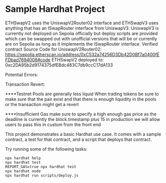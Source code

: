 # Sample Hardhat Project


ETHSwapV2 uses the UniswapV2Router02 interface and ETHSwapV3 uses anything that has an ISwapRouter interface from UniswapV3.
UniswapV3 is currently not deployed on Sepolia officially but deploy scripts are provided which can be swapped out with unofficial 
versions that will be or currently are on Sepolia as long as it implements the ISwapRouter interface.
Verified contract Source Code for UniswapV2Router02: https://sepolia.etherscan.io/address/0xC532a74256D3Db42D0Bf7a0400fEFDbad7694008#code
ETHSwapV2 deployed to: 0xc2DA95b2d9174375dfEBdc483C7db9ccC17dA133


Potential Errors:

Transaction Revert:

****Testnet Pools are generally less liquid
When trading tokens be sure to make sure that the pair exist and that there is enough liquidity in the pools 
or the transaction might get a revert

****Insufficient Gas
make sure to specify a high enough gas price as the deadline is currently the block.timestamp plus 15 in production
we will allow users to pass this in custom from the front end






This project demonstrates a basic Hardhat use case. It comes with a sample contract, a test for that contract, and a script that deploys that contract.

Try running some of the following tasks:

```shell
npx hardhat help
npx hardhat test
REPORT_GAS=true npx hardhat test
npx hardhat node
npx hardhat run scripts/deploy.js
```
